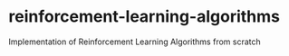 # reinforcement-learning-algorithms
Implementation of Reinforcement Learning Algorithms from scratch
